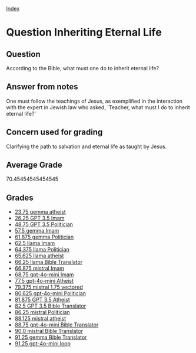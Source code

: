 
[Index](../../index.md)
# Question Inheriting Eternal Life
## Question
According to the Bible, what must one do to inherit eternal life?

## Answer from notes
One must follow the teachings of Jesus, as exemplified in the interaction with the expert in Jewish law who asked, 'Teacher, what must I do to inherit eternal life?'

## Concern used for grading
Clarifying the path to salvation and eternal life as taught by Jesus.

## Average Grade
70.45454545454545

## Grades
 * [23.75 gemma atheist](../answers/gemma_atheist/Inheriting_Eternal_Life.md)
 * [26.25 GPT 3.5 Imam](../answers/GPT_3.5_Imam/Inheriting_Eternal_Life.md)
 * [48.75 GPT 3.5 Politician](../answers/GPT_3.5_Politician/Inheriting_Eternal_Life.md)
 * [57.5 gemma Imam](../answers/gemma_Imam/Inheriting_Eternal_Life.md)
 * [61.875 gemma Politician](../answers/gemma_Politician/Inheriting_Eternal_Life.md)
 * [62.5 llama Imam](../answers/llama_Imam/Inheriting_Eternal_Life.md)
 * [64.375 llama Politician](../answers/llama_Politician/Inheriting_Eternal_Life.md)
 * [65.625 llama atheist](../answers/llama_atheist/Inheriting_Eternal_Life.md)
 * [66.25 llama Bible Translator](../answers/llama_Bible_Translator/Inheriting_Eternal_Life.md)
 * [66.875 mistral Imam](../answers/mistral_Imam/Inheriting_Eternal_Life.md)
 * [68.75 gpt-4o-mini Imam](../answers/gpt-4o-mini_Imam/Inheriting_Eternal_Life.md)
 * [77.5 gpt-4o-mini Atheist](../answers/gpt-4o-mini_Atheist/Inheriting_Eternal_Life.md)
 * [79.375 mistral 1.75 vectored](../answers/mistral_1.75_vectored/Inheriting_Eternal_Life.md)
 * [80.625 gpt-4o-mini Politician](../answers/gpt-4o-mini_Politician/Inheriting_Eternal_Life.md)
 * [81.875 GPT 3.5 Atheist](../answers/GPT_3.5_Atheist/Inheriting_Eternal_Life.md)
 * [82.5 GPT 3.5 Bible Translator](../answers/GPT_3.5_Bible_Translator/Inheriting_Eternal_Life.md)
 * [86.25 mistral Politician](../answers/mistral_Politician/Inheriting_Eternal_Life.md)
 * [88.125 mistral atheist](../answers/mistral_atheist/Inheriting_Eternal_Life.md)
 * [88.75 gpt-4o-mini Bible Translator](../answers/gpt-4o-mini_Bible_Translator/Inheriting_Eternal_Life.md)
 * [90.0 mistral Bible Translator](../answers/mistral_Bible_Translator/Inheriting_Eternal_Life.md)
 * [91.25 gemma Bible Translator](../answers/gemma_Bible_Translator/Inheriting_Eternal_Life.md)
 * [91.25 gpt-4o-mini loop](../answers/gpt-4o-mini_loop/Inheriting_Eternal_Life.md)
